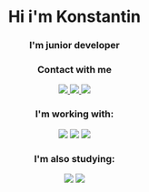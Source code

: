 
<div align="center">
  <h1>Hi i'm Konstantin</h1>
  <h3>I'm junior developer</h3>
  
   <h3>Contact with me</h3>
   
   <p>
      <a href="https://github.com/garfw3">
        <img src="https://img.shields.io/badge/GitHub-100000?style=for-the-badge&logo=github&logoColor=white"/>
      </a>
      <a href="https://t.me/MishaBulkin">
        <img src="https://img.shields.io/badge/Telegram-2CA5E0?style=for-the-badge&logo=telegram&logoColor=white"/>
      </a>
      <a href="">
        <img src="https://img.shields.io/badge/Discord-7289DA?style=for-the-badge&logo=discord&logoColor=white"/>
      </a>
   </p>
   
   <h3>I'm working with:</h3>
   
   <p>
      <img src="https://img.shields.io/badge/HTML5-E34F26?style=for-the-badge&logo=html5&logoColor=white"/>
      <img src="https://img.shields.io/badge/CSS3-1572B6?style=for-the-badge&logo=css3&logoColor=white"/>
      <img src="https://img.shields.io/badge/JavaScript-323330?style=for-the-badge&logo=javascript&logoColor=F7DF1E"/>
   </p>
   
   <h3>I'm also studying:</h3>
   
   <p>
      <img src="https://img.shields.io/badge/PHP-777BB4?style=for-the-badge&logo=php&logoColor=white"/>
      <img src="https://img.shields.io/badge/React-20232A?style=for-the-badge&logo=react&logoColor=61DAFB"/>
   </p>
</div>

<!--
  Badges from https://dev.to/envoy_/150-badges-for-github-pnk

**garfw3/garfw3** is a ✨ _special_ ✨ repository because its `README.md` (this file) appears on your GitHub profile.

Here are some ideas to get you started:

- 🔭 I’m currently working on ...
- 🌱 I’m currently learning ...
- 👯 I’m looking to collaborate on ...
- 🤔 I’m looking for help with ...
- 💬 Ask me about ...
- 📫 How to reach me: ...
- 😄 Pronouns: ...
- ⚡ Fun fact: ...
-->
